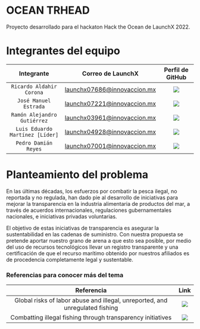 # OCEAN TRHEAD

Proyecto desarrollado para el hackaton Hack the Ocean de LaunchX 2022.

# Integrantes del equipo

| Integrante | Correo de LaunchX | Perfil de GitHub |
| :-------------: |:-------------:| :-----:|
|`Ricardo Aldahir Corona`|launchx07686@innovaccion.mx|<a href="https://github.com/{Aquí el nombre de tu perfil}" target="_blank"><img src="https://img.shields.io/badge/%F0%9F%94%97link-{Aquí el nombre de tu perfil}-blue?"></a>|
|`José Manuel Estrada`|launchx07221@innovaccion.mx|<a href="https://github.com/ManoloEstradas" target="_blank"><img src="https://img.shields.io/badge/%F0%9F%94%97link-ManoloEstradas-blue?"></a>|
|`Ramón Alejandro Gutiérrez`|launchx03961@innovaccion.mx|<a href="https://github.com/RAlexGC" target="_blank"><img src="https://img.shields.io/badge/%F0%9F%94%97link-RAlexGC-blue?"></a>|
|`Luis Eduardo Martínez [Líder]`|launchx04928@innovaccion.mx|<a href="https://github.com/leduardomp" target="_blank"><img src="https://img.shields.io/badge/%F0%9F%94%97link-leduardomp-blue?"></a>|
|`Pedro Damián Reyes`|launchx07001@innovaccion.mx|<a href="https://github.com/PDamianReyes" target="_blank"><img src="https://img.shields.io/badge/%F0%9F%94%97link-PDamianReyes-blue?"></a>|

# Planteamiento del problema

En las últimas décadas, los esfuerzos por combatir la pesca ilegal, no reportada y no regulada, han dado pie al desarrollo de iniciativas para mejorar la transparencia en la industria alimentaria de productos del mar, a través de acuerdos internacionales, regulaciones gubernamentales nacionales, e iniciativas privadas voluntarias.

El objetivo de estas iniciativas de transparencia es asegurar la sustentabilidad en las cadenas de suministro. Con nuestra propuesta se pretende aportar nuestro grano de arena a que esto sea posible, por medio del uso de recursos tecnológicos llevar un registro transparente y una certificación de que el recurso marítimo obtenido por nuestros afiliados es de procedencia completamente legal y sustentable.

### Referencias para conocer más del tema

| Referencia | Link|
| :-------------: |:-------------:|
|Global risks of labor abuse and illegal, unreported, and unregulated fishing|<a href="https://doi.org/10.1038/s41467-022-28916-2" target="_blank"><img src="https://img.shields.io/badge/%F0%9F%94%97link-Link-blue?"></a>|
|Combatting illegal fishing through transparency initiatives|<a href="https://doi.org/10.1016/j.marpol.2022.104984" target="_blank"><img src="https://img.shields.io/badge/%F0%9F%94%97link-Link-blue?"></a>|

